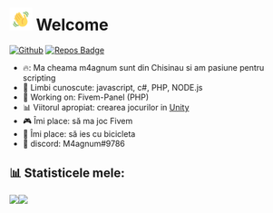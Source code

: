
# <img src="https://raw.githubusercontent.com/jefestef/jefestef/master/wave.gif" width="40px"> Welcome
[![Github](https://img.shields.io/github/followers/m4agnum?label=Followers&logo=Github)](https://github.com/m4agnum)
[![Repos Badge](https://badges.pufler.dev/repos/m4agnum?color=blue&logo=GitBook)](https://github.com/m4agnum)
- 🔥: Ma cheama m4agnum sunt din Chisinau si am pasiune pentru scripting 
- :scroll: Limbi cunoscute: javascript, c#, PHP, NODE.js
- :telescope: Working on: Fivem-Panel (PHP)
- :bar_chart: Viitorul apropiat: crearea jocurilor in [Unity](https://unity.com/)
- :video_game: Îmi place: să ma joc Fivem
- 🚴 Îmi place: să ies cu bicicleta
- 📱 discord: M4agnum#9786

## :bar_chart:  Statisticele mele:

<div>
  <a href="https://github-readme-stats.vercel.app/api/top-langs/?username=jefestef&hide=php&theme=city_lights">
    <img align="left" src="https://github-readme-stats.vercel.app/api/top-langs/?username=m4agnum&hide=php&theme=city_lights" />
  </a>
  <a href="https://github-readme-stats.vercel.app/api?username=jefestef&theme=city_lights">
    <img align="left" src="https://github-readme-stats.vercel.app/api?username=m4agnum&count_private=true&show_icons=true&theme=city_lights" />
  </a>
</div>


